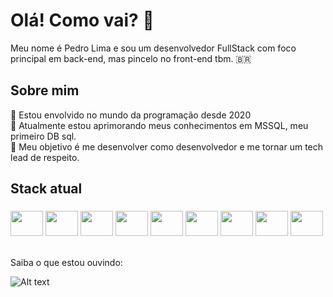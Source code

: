 <h1 align="left">Olá! Como vai? 👋</h1>
<p align="left">Meu nome é Pedro Lima e sou um desenvolvedor FullStack com foco principal em back-end, mas pincelo no front-end tbm. 🇧🇷</p>
<h2 align="left">Sobre mim</h2>
<p align="left">🔹 Estou envolvido no mundo da programação desde 2020<br>🔹 Atualmente estou aprimorando meus conhecimentos em MSSQL, meu primeiro DB sql.<br>🔹 Meu objetivo é me desenvolver como desenvolvedor e me tornar um tech lead de respeito.</p>

<h2 align="left">Stack atual</h2>

###

<div align="left">
            <img src="https://cdn.jsdelivr.net/gh/devicons/devicon/icons/javascript/javascript-original.svg" height="40" width="52" />
            <img src="https://cdn.jsdelivr.net/gh/devicons/devicon/icons/nodejs/nodejs-original.svg" height="40" width="52" />
            <img src="https://cdn.jsdelivr.net/gh/devicons/devicon/icons/socketio/socketio-original.svg" height="40" width="52"  />
            <img src="https://cdn.jsdelivr.net/gh/devicons/devicon/icons/react/react-original.svg" height="40" width="52" />
            <img src="https://cdn.jsdelivr.net/gh/devicons/devicon/icons/electron/electron-original.svg" height="40" width="52" />
            <img src="https://cdn.jsdelivr.net/gh/devicons/devicon/icons/microsoftsqlserver/microsoftsqlserver-plain-wordmark.svg" height="40" width="52" />
            <img src="https://cdn.jsdelivr.net/gh/devicons/devicon/icons/mongodb/mongodb-original.svg" height="40" width="52" />
            <img src="https://cdn.jsdelivr.net/gh/devicons/devicon/icons/aftereffects/aftereffects-original.svg" height="40" width="52" />
            <img src="https://cdn.jsdelivr.net/gh/devicons/devicon/icons/photoshop/photoshop-plain.svg" height="40" width="52" />
          
          
</div>
<br>
<p>Saiba o que estou ouvindo: </p>

![Alt text](https://spotify-recently-played-readme.vercel.app/api?user=22zyikjrk7mrwylu4ahoz2hwq&unique={true|1|on|yes})

###
